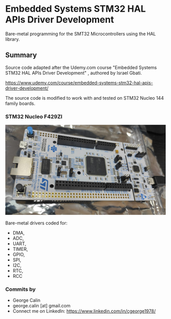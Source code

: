 # Embedded Systems STM32 HAL APIs Driver Development
Bare-metal programming for the SMT32 Microcontrollers using the HAL library.


## Summary
Source code adapted after the Udemy.com course "Embedded Systems STM32 HAL APIs Driver Development" , authored by Israel Gbati.

https://www.udemy.com/course/embedded-systems-stm32-hal-apis-driver-development/

The source code is modified to work with and tested on STM32 Nucleo 144 family boards.

### STM32 Nucleo F429ZI
![STM32 Nucleo 144 Development Board](STM32_Nucleo_144.jpg)

Bare-metal drivers coded for:
* DMA,
* ADC,
* UART,
* TIMER, 
* GPIO,
* SPI,
* I2C,
* RTC,
* RCC

### Commits by
* George Calin
* george.calin [at] gmail.com
* Connect me on LinkedIn: https://www.linkedin.com/in/cgeorge1978/
